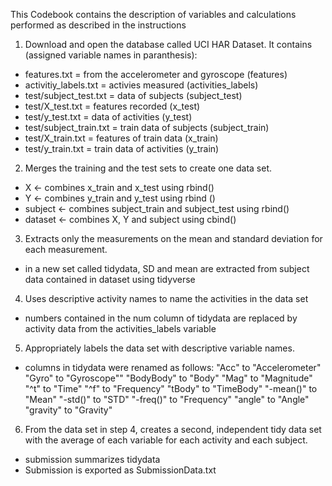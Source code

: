 This Codebook contains the description of variables and calculations performed as described in the instructions

1. Download and open the database called UCI HAR Dataset. It contains (assigned variable names in paranthesis):
  - features.txt = from the accelerometer and gyroscope (features)
  - activitiy_labels.txt = activies measured (activities_labels)
  - test/subject_test.txt = data of subjects (subject_test)
  - test/X_test.txt = features recorded (x_test)
  - test/y_test.txt = data of activities (y_test)
  - test/subject_train.txt = train data of subjects (subject_train)
  - test/X_train.txt = features of train data (x_train)
  - test/y_train.txt = train data of activities (y_train)

2. Merges the training and the test sets to create one data set.
  - X <- combines x_train and x_test using rbind()
  - Y <- combines y_train and y_test using rbind ()
  - subject <- combines subject_train and subject_test using rbind()
  - dataset <- combines X, Y and subject using cbind()

3. Extracts only the measurements on the mean and standard deviation for each measurement.
  - in a new set called tidydata, SD and mean are extracted from subject data contained in dataset using tidyverse

4. Uses descriptive activity names to name the activities in the data set
  - numbers contained in the num column of tidydata are replaced by activity data from the activities_labels variable

5. Appropriately labels the data set with descriptive variable names.
  - columns in tidydata were renamed as follows:
   "Acc" to "Accelerometer"
  "Gyro" to "Gyroscope""
  "BodyBody" to "Body"
  "Mag" to "Magnitude"
  "^t" to "Time"
  "^f" to "Frequency"
  "tBody" to "TimeBody"
  "-mean()" to "Mean"
  "-std()" to "STD"
  "-freq()" to "Frequency"
  "angle" to "Angle"
  "gravity" to "Gravity"


6. From the data set in step 4, creates a second, independent tidy data set with the average of each variable for each activity and each subject.
  - submission summarizes tidydata
  - Submission is exported as SubmissionData.txt

